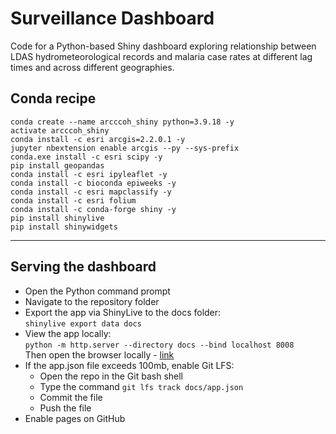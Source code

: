 # Surveillance Dashboard
Code for a Python-based Shiny dashboard exploring relationship between LDAS hydrometeorological records and malaria case rates at different lag times and across different geographies.

## Conda recipe

```conda
conda create --name arcccoh_shiny python=3.9.18 -y
activate arcccoh_shiny 
conda install -c esri arcgis=2.2.0.1 -y
jupyter nbextension enable arcgis --py --sys-prefix
conda.exe install -c esri scipy -y
pip install geopandas
conda install -c esri ipyleaflet -y
conda install -c bioconda epiweeks -y
conda install -c esri mapclassify -y
conda install -c esri folium
conda install -c conda-forge shiny -y
pip install shinylive
pip install shinywidgets
```

---

## Serving the dashboard

* Open the Python command prompt
* Navigate to the repository folder
* Export the app via ShinyLive to the docs folder:  
  `shinylive export data docs`
* View the app locally:  
  `python -m http.server --directory docs --bind localhost 8008`  
  Then open the browser locally - [link](http://localhost:8008)
* If the app.json file exceeds 100mb, enable Git LFS:
  * Open the repo in the Git bash shell
  * Type the command `git lfs track docs/app.json`
  * Commit the file
  * Push the file
* Enable pages on GitHub

